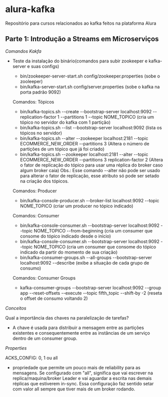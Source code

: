 # alura-kafka
Repositório para cursos relacionados ao kafka feitos na plataforma Alura

## Parte 1: Introdução a Streams em Microserviços

*Comandos Kakfa*

 - Teste da instalação do binário(comandos para subir zookeeper e kafka-server e suas configs)
 
    - bin/zookeeper-server-start.sh config/zookeeper.properties (sobe o zooleeper)
    - bin/kafka-server-start.sh config/server.properties (sobe o kafka na porta padrão 9092)

     Comandos: Tópicos
    - bin/kafka-topics.sh --create --bootstrap-server localhost:9092 --replication-factor 1 --partitions 1 --topic NOME_TOPICO 
         (cria um tópico no servidor do kafka com 1 partição)
    - bin/kafka-topics.sh --list --bootstrap-server localhost:9092 (lista os tópicos no servidor)
    - bin/kafka-topics.sh --alter --zookeeper localhost:2181 --topic ECOMMERCE_NEW_ORDER --partitions 3
         (Altera o número de partições de um tópico que já foi criado)
    - bin/kafka-topics.sh --zookeeper localhost:2181 --alter --topic ECOMMERCE_NEW_ORDER --partitions 3 replication-factor 2
         (Altera o fator de replicação do tópico para usar uma réplica do broker caso algum broker caia)
         Obs.: Esse comando --alter não pode ser usado para alterar o fator de replicação, esse atributo só pode ser setado na criação dos tópicos.

     Comandos: Producer
    - bin/kafka-console-producer.sh --broker-list localhost:9092 --topic NOME_TOPICO (criar um producer no tópico indicado)

     Comandos: Consumer
    - bin/kafka-console-consumer.sh --bootstrap-server localhost:9092 --topic NOME_TOPICO --from-beginning 
         (cria um consumer que consome do tópico indicado desde o início)
    - bin/kafka-console-consumer.sh --bootstrap-server localhost:9092 --topic NOME_TOPICO
         (cria um consumer que consome do tópico indicado da partir do momento de sua criação)
    - bin/kafka-consumer-groups.sh --all-groups --bootstrap-server localhost:9092 --describe
         (exibe a situação de cada grupo de consumo)

     Comandos: Consumer Groups
    - kafka-consumer-groups --bootstrap-server localhost:9092 --group app --reset-offsets --execute --topic fifth_topic --shift-by -2 
      (reseta o offset de consumo voltando 2)

*Conceitos*

Qual a importância das chaves na paralelização de tarefas?
 - A chave é usada para distribuir a mensagem entre as partições existentes e consequentemente entre as instâncias de um serviço dentro de um consumer group.

 *Properties*

 ACKS_CONFIG: 0, 1 ou all
  - propriedade que permite um pouco mais de reliability para as mensagens. Se configurado com "all", significa que vai escrever na replica/maquina/broker Leader e vai aguardar a escrita nas demais réplicas que estiverem in-sync. Essa configuração faz sentido setar com valor all sempre que tiver mais de um broker rodando.
    

